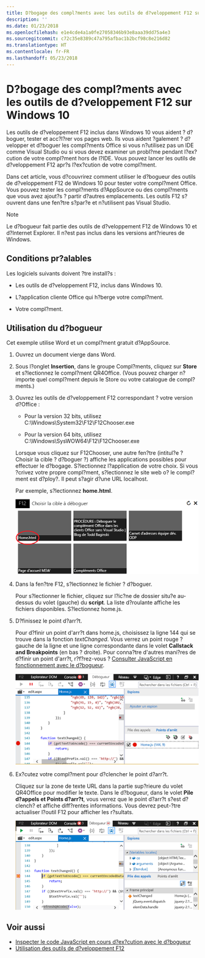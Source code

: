 ```yaml
---
title: D?bogage des compl?ments avec les outils de d?veloppement F12 sur Windows 10
description: ''
ms.date: 01/23/2018
ms.openlocfilehash: e1e4cde4a1a0fe27058346b93e8aaa39dd75a4e3
ms.sourcegitcommit: c72c35e8389c47a795afbac1b2bcf98c8e216d82
ms.translationtype: HT
ms.contentlocale: fr-FR
ms.lasthandoff: 05/23/2018
---
```

# <a name="debug-add-ins-using-f12-developer-tools-on-windows-10"></a>D?bogage des compl?ments avec les outils de d?veloppement F12 sur Windows 10

Les outils de d?veloppement F12 inclus dans Windows 10 vous aident ? d?boguer, tester et acc?l?rer vos pages web. Ils vous aident ?galement ? d?velopper et d?boguer les compl?ments Office si vous n?utilisez pas un IDE comme Visual Studio ou si vous devez examiner un probl?me pendant l?ex?cution de votre compl?ment hors de l?IDE. Vous pouvez lancer les outils de d?veloppement F12 apr?s l?ex?cution de votre compl?ment.

Dans cet article, vous d?couvrirez comment utiliser le d?bogueur des outils de d?veloppement F12 de Windows 10 pour tester votre compl?ment Office. Vous pouvez tester les compl?ments d?AppSource ou des compl?ments que vous avez ajout?s ? partir d?autres emplacements. Les outils F12 s?ouvrent dans une fen?tre s?par?e et n?utilisent pas Visual Studio.

> [!NOTE]
> Le d?bogueur fait partie des outils de d?veloppement F12 de Windows 10 et d?Internet Explorer. Il n?est pas inclus dans les versions ant?rieures de Windows. 

## <a name="prerequisites"></a>Conditions pr?alables

Les logiciels suivants doivent ?tre install?s :

- Les outils de d?veloppement F12, inclus dans Windows 10. 
    
- L?application cliente Office qui h?berge votre compl?ment. 
    
- Votre compl?ment. 

## <a name="using-the-debugger"></a>Utilisation du d?bogueur

Cet exemple utilise Word et un compl?ment gratuit d?AppSource.

1. Ouvrez un document vierge dans Word. 
    
2. Sous l?onglet **Insertion**, dans le groupe Compl?ments, cliquez sur **Store** et s?lectionnez le compl?ment QR4Office. (Vous pouvez charger n?importe quel compl?ment depuis le Store ou votre catalogue de compl?ments.)
    
3. Ouvrez les outils de d?veloppement F12 correspondant ? votre version d?Office :
    
   - Pour la version 32 bits, utilisez C:\Windows\System32\F12\F12Chooser.exe
    
   - Pour la version 64 bits, utilisez C:\Windows\SysWOW64\F12\F12Chooser.exe
    
   Lorsque vous cliquez sur F12Chooser, une autre fen?tre (intitul?e ? Choisir la cible ? d?boguer ?) affiche les applications possibles pour effectuer le d?bogage. S?lectionnez l?application de votre choix. Si vous ?crivez votre propre compl?ment, s?lectionnez le site web o? le compl?ment est d?ploy?. Il peut s?agir d?une URL localhost. 
    
   Par exemple, s?lectionnez **home.html**. 
    
   ![?cran du s?lecteur F12, pointe vers un compl?ment de type ? bulles ?](../images/choose-target-to-debug.png)

4. Dans la fen?tre F12, s?lectionnez le fichier ? d?boguer.
    
   Pour s?lectionner le fichier, cliquez sur l?ic?ne de dossier situ?e au-dessus du volet (gauche) du **script**. La liste d?roulante affiche les fichiers disponibles. S?lectionnez home.js.
    
5. D?finissez le point d?arr?t.
    
   Pour d?finir un point d'arr?t dans home.js, choisissez la ligne 144 qui se trouve dans la fonction _textChanged_. Vous verrez un point rouge ? gauche de la ligne et une ligne correspondante dans le volet **Callstack and Breakpoints** (en bas ? droite). Pour conna?tre d'autres mani?res de d?finir un point d'arr?t, r?f?rez-vous ? [Consulter JavaScript en fonctionnement avec le d?bogueur](https://msdn.microsoft.com/library/dn255007%28v=vs.85%29.aspx). 
    
   ![D?bogueur avec le point d?arr?t dans le fichier home.js](../images/debugger-home-js-02.png)

6. Ex?cutez votre compl?ment pour d?clencher le point d?arr?t.
    
   Cliquez sur la zone de texte URL dans la partie sup?rieure du volet QR4Office pour modifier le texte. Dans le d?bogueur, dans le volet **Pile d?appels et Points d?arr?t**, vous verrez que le point d?arr?t s?est d?clench? et affiche diff?rentes informations. Vous devrez peut-?tre actualiser l?outil F12 pour afficher les r?sultats.
    
   ![D?bogueur avec les r?sultats du point d?arr?t d?clench?](../images/debugger-home-js-01.png)


## <a name="see-also"></a>Voir aussi

- [Inspecter le code JavaScript en cours d?ex?cution avec le d?bogueur](https://msdn.microsoft.com/library/dn255007%28v=vs.85%29.aspx)
- [Utilisation des outils de d?veloppement F12](https://msdn.microsoft.com/en-us/library/bg182326%28v=vs.85%29.aspx)
    
